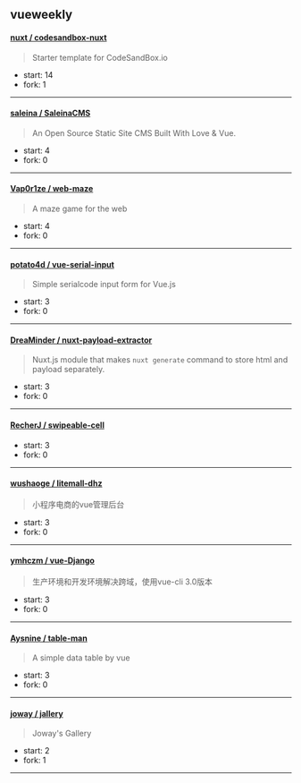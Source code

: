 ## vueweekly

#### [nuxt / codesandbox-nuxt](https://github.com/nuxt/codesandbox-nuxt)

> Starter template for CodeSandBox.io

+ start: 14
+ fork: 1

----


#### [saleina / SaleinaCMS](https://github.com/saleina/SaleinaCMS)

> An Open Source Static Site CMS Built With Love & Vue.

+ start: 4
+ fork: 0

----


#### [Vap0r1ze / web-maze](https://github.com/Vap0r1ze/web-maze)

> A maze game for the web

+ start: 4
+ fork: 0

----


#### [potato4d / vue-serial-input](https://github.com/potato4d/vue-serial-input)

> Simple serialcode input form for Vue.js

+ start: 3
+ fork: 0

----


#### [DreaMinder / nuxt-payload-extractor](https://github.com/DreaMinder/nuxt-payload-extractor)

> Nuxt.js module that makes `nuxt generate` command to store html and payload separately.

+ start: 3
+ fork: 0

----


#### [RecherJ / swipeable-cell](https://github.com/RecherJ/swipeable-cell)

> 

+ start: 3
+ fork: 0

----


#### [wushaoge / litemall-dhz](https://github.com/wushaoge/litemall-dhz)

> 小程序电商的vue管理后台

+ start: 3
+ fork: 0

----


#### [ymhczm / vue-Django](https://github.com/ymhczm/vue-Django)

> 生产环境和开发环境解决跨域，使用vue-cli 3.0版本

+ start: 3
+ fork: 0

----


#### [Aysnine / table-man](https://github.com/Aysnine/table-man)

> A simple data table by vue

+ start: 3
+ fork: 0

----


#### [joway / jallery](https://github.com/joway/jallery)

> Joway's Gallery

+ start: 2
+ fork: 1

----

